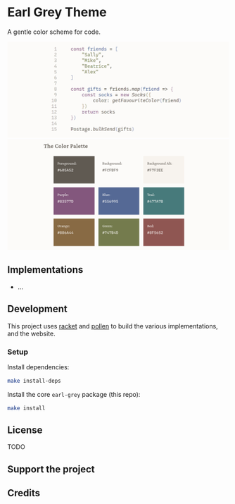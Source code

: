 # Earl Grey Theme

A gentle color scheme for code.

![Earl Grey demo with javascript code](./eg-demo.png)
![Earl Grey color palette](./eg-colors.png)


## Implementations

- ...


## Development

This project uses [racket](https://racket-lang.org/) and [pollen](https://docs.racket-lang.org/pollen/) to build the various implementations,
and the website.

### Setup

Install dependencies:

``` sh
make install-deps
```

Install the core `earl-grey` package (this repo):

``` sh
make install
```


## License

TODO


## Support the project


## Credits


